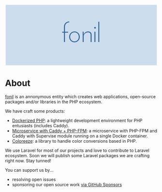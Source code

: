 <p align="center">
  <img width="500" height="200" src="https://github.com/fonil/.github/blob/main/profile/img/fonil-500x200.png?raw=true">
</p>

# About <fonil>

[fonil](http://fonil.dev) is an annonymous entity which creates web applications, open-source packages and/or libraries in the PHP ecosystem.

We have craft some products:

- [Dockerized PHP](https://github.com/fonil/dockerized-php): a lightweight development environment for PHP entusiasts (includes Caddy).
- [Microservice with Caddy + PHP-FPM](https://github.com/fonil/microservice-caddy-phpfpm): a microservice with PHP-FPM and Caddy with Supervise module running on a single Docker container.
- [Coloreeze](https://github.com/fonil/coloreeze): a library to handle color conversions based in PHP.

We use Laravel for most of our projects and love to contribute to Laravel ecosystem. Soon we will publish some Laravel packages we are crafting right now. Stay tunned!

You can support us by...

- resolving open issues
- sponsoring our open source work [via GitHub Sponsors](https://github.com/sponsors/fonil) 
